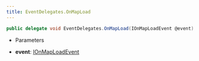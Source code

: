 ```yaml
---
title: EventDelegates.OnMapLoad
---
```


```csharp
public delegate void EventDelegates.OnMapLoad(IOnMapLoadEvent @event)
```

- Parameters

- **event**: [IOnMapLoadEvent](/docs/api/shared/events/ionmaploadevent)

